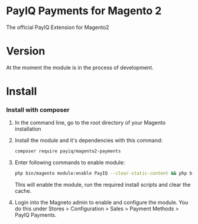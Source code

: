 # PayIQ Payments for Magento 2

The official PayIQ Extension for Magento2

# Version

At the moment the module is in the process of development.

# Install


### Install with composer

1. In the command line, go to the root directory of your Magento installation

2. Install the module and it's dependencies with this command:
	```bash    
	composer require payiq/magento2-payments
	```

3. Enter following commands to enable module:

    ```bash
    php bin/magento module:enable PayIQ --clear-static-content && php bin/magento setup:upgrade && php bin/magento cache:clean
    ```
    This will enable the module, run the required install scripts and clear the cache.

4. Login into the Magneto admin to enable and configure the module. You do this under Stores > Configuration > Sales > Payment Methods > PayIQ Payments.
